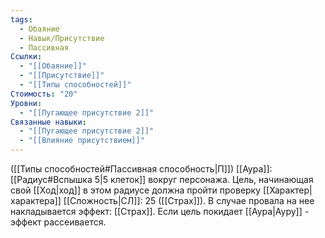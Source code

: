 ```yaml
---
tags:
  - Обаяние
  - Навык/Присутствие
  - Пассивная
Ссылки:
  - "[[Обаяние]]"
  - "[[Присутствие]]"
  - "[[Типы способностей]]"
Стоимость: "20"
Уровни:
  - "[[Пугающее присутствие 2]]"
Связанные навыки:
  - "[[Пугающее присутствие 2]]"
  - "[[Влияние присутствием]]"
---
```

([[Типы способностей#Пассивная способность|П]]) [[Аура]]: [[Радиус#Вспышка 5|5 клеток]] вокруг персонажа. Цель, начинающая свой [[Ход|ход]] в этом радиусе должна пройти проверку [[Характер|характера]] [[Сложность|СЛ]]: 25  ([[Страх]]). В случае провала на нее накладывается эффект: [[Страх]]. Если цель покидает [[Аура|Ауру]] - эффект рассеивается. 